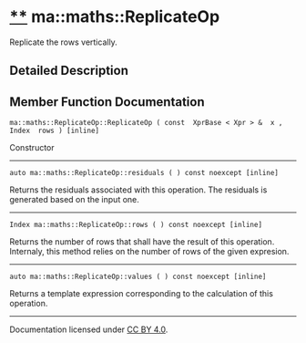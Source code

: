 [**](https://github.com/openma/openma-doc/edit/api/nightly/c++/classma_1_1maths_1_1_replicate_op.md "Improve this documentation")
ma::maths::ReplicateOp
======================

Replicate the rows vertically.

Detailed Description
--------------------

Member Function Documentation
-----------------------------

    ma::maths::ReplicateOp::ReplicateOp ( const  XprBase < Xpr > &  x ,  Index  rows ) [inline]

Constructor

------------------------------------------------------------------------

    auto ma::maths::ReplicateOp::residuals ( ) const noexcept [inline]

Returns the residuals associated with this operation. The residuals is generated based on the input one.

------------------------------------------------------------------------

    Index ma::maths::ReplicateOp::rows ( ) const noexcept [inline]

Returns the number of rows that shall have the result of this operation. Internaly, this method relies on the number of rows of the given expresion.

------------------------------------------------------------------------

    auto ma::maths::ReplicateOp::values ( ) const noexcept [inline]

Returns a template expression corresponding to the calculation of this operation.

------------------------------------------------------------------------

Documentation licensed under [CC BY 4.0](https://creativecommons.org/licenses/by/4.0/).


